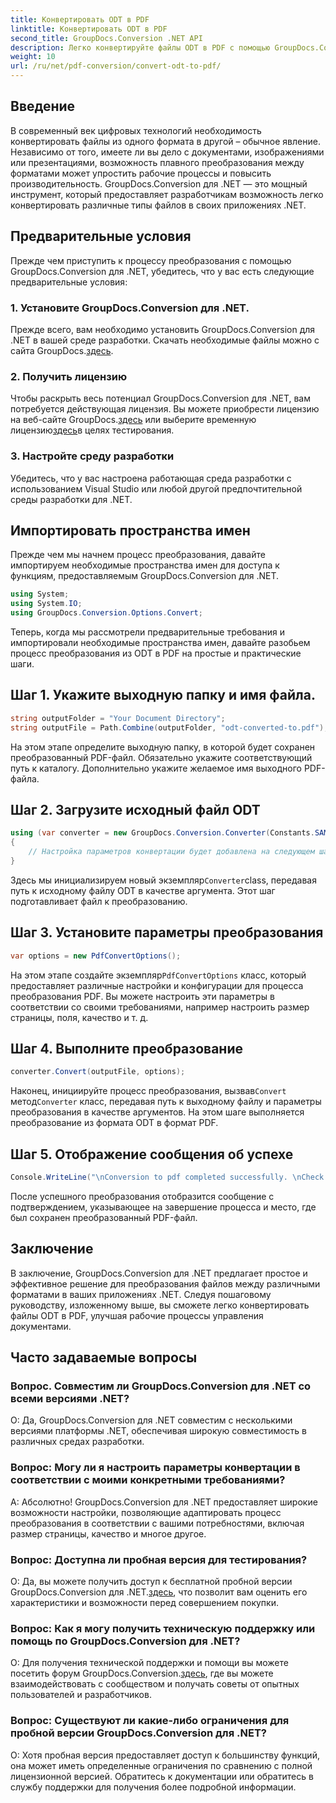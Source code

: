 ```yaml
---
title: Конвертировать ODT в PDF
linktitle: Конвертировать ODT в PDF
second_title: GroupDocs.Conversion .NET API
description: Легко конвертируйте файлы ODT в PDF с помощью GroupDocs.Conversion для .NET. С легкостью оптимизируйте рабочие процессы управления документами.
weight: 10
url: /ru/net/pdf-conversion/convert-odt-to-pdf/
---
```

## Введение
В современный век цифровых технологий необходимость конвертировать файлы из одного формата в другой – обычное явление. Независимо от того, имеете ли вы дело с документами, изображениями или презентациями, возможность плавного преобразования между форматами может упростить рабочие процессы и повысить производительность. GroupDocs.Conversion для .NET — это мощный инструмент, который предоставляет разработчикам возможность легко конвертировать различные типы файлов в своих приложениях .NET.
## Предварительные условия
Прежде чем приступить к процессу преобразования с помощью GroupDocs.Conversion для .NET, убедитесь, что у вас есть следующие предварительные условия:
### 1. Установите GroupDocs.Conversion для .NET.
Прежде всего, вам необходимо установить GroupDocs.Conversion для .NET в вашей среде разработки. Скачать необходимые файлы можно с сайта GroupDocs.[здесь](https://releases.groupdocs.com/conversion/net/).
### 2. Получить лицензию
 Чтобы раскрыть весь потенциал GroupDocs.Conversion для .NET, вам потребуется действующая лицензия. Вы можете приобрести лицензию на веб-сайте GroupDocs.[здесь](https://purchase.groupdocs.com/buy) или выберите временную лицензию[здесь](https://purchase.groupdocs.com/temporary-license/)в целях тестирования.
### 3. Настройте среду разработки
Убедитесь, что у вас настроена работающая среда разработки с использованием Visual Studio или любой другой предпочтительной среды разработки для .NET.

## Импортировать пространства имен
Прежде чем мы начнем процесс преобразования, давайте импортируем необходимые пространства имен для доступа к функциям, предоставляемым GroupDocs.Conversion для .NET.
```csharp
using System;
using System.IO;
using GroupDocs.Conversion.Options.Convert;
```

Теперь, когда мы рассмотрели предварительные требования и импортировали необходимые пространства имен, давайте разобьем процесс преобразования из ODT в PDF на простые и практические шаги.
## Шаг 1. Укажите выходную папку и имя файла.
```csharp
string outputFolder = "Your Document Directory";
string outputFile = Path.Combine(outputFolder, "odt-converted-to.pdf");
```
На этом этапе определите выходную папку, в которой будет сохранен преобразованный PDF-файл. Обязательно укажите соответствующий путь к каталогу. Дополнительно укажите желаемое имя выходного PDF-файла.
## Шаг 2. Загрузите исходный файл ODT
```csharp
using (var converter = new GroupDocs.Conversion.Converter(Constants.SAMPLE_ODT))
{
    // Настройка параметров конвертации будет добавлена на следующем шаге.
}
```
 Здесь мы инициализируем новый экземпляр`Converter`class, передавая путь к исходному файлу ODT в качестве аргумента. Этот шаг подготавливает файл к преобразованию.
## Шаг 3. Установите параметры преобразования
```csharp
var options = new PdfConvertOptions();
```
 На этом этапе создайте экземпляр`PdfConvertOptions` класс, который предоставляет различные настройки и конфигурации для процесса преобразования PDF. Вы можете настроить эти параметры в соответствии со своими требованиями, например настроить размер страницы, поля, качество и т. д.
## Шаг 4. Выполните преобразование
```csharp
converter.Convert(outputFile, options);
```
 Наконец, инициируйте процесс преобразования, вызвав`Convert` метод`Converter` класс, передавая путь к выходному файлу и параметры преобразования в качестве аргументов. На этом шаге выполняется преобразование из формата ODT в формат PDF.
## Шаг 5. Отображение сообщения об успехе
```csharp
Console.WriteLine("\nConversion to pdf completed successfully. \nCheck output in {0}", outputFolder);
```
После успешного преобразования отобразится сообщение с подтверждением, указывающее на завершение процесса и место, где был сохранен преобразованный PDF-файл.

## Заключение
В заключение, GroupDocs.Conversion для .NET предлагает простое и эффективное решение для преобразования файлов между различными форматами в ваших приложениях .NET. Следуя пошаговому руководству, изложенному выше, вы сможете легко конвертировать файлы ODT в PDF, улучшая рабочие процессы управления документами.
## Часто задаваемые вопросы
### Вопрос. Совместим ли GroupDocs.Conversion для .NET со всеми версиями .NET?
О: Да, GroupDocs.Conversion для .NET совместим с несколькими версиями платформы .NET, обеспечивая широкую совместимость в различных средах разработки.
### Вопрос: Могу ли я настроить параметры конвертации в соответствии с моими конкретными требованиями?
А: Абсолютно! GroupDocs.Conversion для .NET предоставляет широкие возможности настройки, позволяющие адаптировать процесс преобразования в соответствии с вашими потребностями, включая размер страницы, качество и многое другое.
### Вопрос: Доступна ли пробная версия для тестирования?
 О: Да, вы можете получить доступ к бесплатной пробной версии GroupDocs.Conversion для .NET.[здесь](https://releases.groupdocs.com/), что позволит вам оценить его характеристики и возможности перед совершением покупки.
### Вопрос: Как я могу получить техническую поддержку или помощь по GroupDocs.Conversion для .NET?
 О: Для получения технической поддержки и помощи вы можете посетить форум GroupDocs.Conversion.[здесь](https://forum.groupdocs.com/c/conversion/11), где вы можете взаимодействовать с сообществом и получать советы от опытных пользователей и разработчиков.
### Вопрос: Существуют ли какие-либо ограничения для пробной версии GroupDocs.Conversion для .NET?
О: Хотя пробная версия предоставляет доступ к большинству функций, она может иметь определенные ограничения по сравнению с полной лицензионной версией. Обратитесь к документации или обратитесь в службу поддержки для получения более подробной информации.